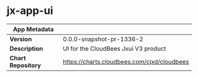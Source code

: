 # jx-app-ui

|App Metadata||
|---|---|
| **Version** | 0.0.0-snapshot-pr-1336-2 |
| **Description** | UI for the CloudBees Jxui V3 product |
| **Chart Repository** | https://charts.cloudbees.com/cjxd/cloudbees |
